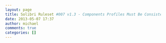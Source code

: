 ```yaml
---
layout: page
title: Solibri Ruleset #007 v1.3 - Components Profiles Must Be Consistent
date: 2013-05-07 17:37
author: michael
comments: true
categories: []
---
```


